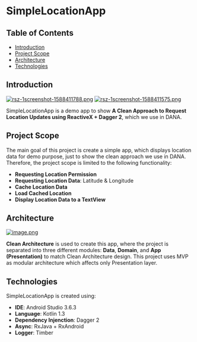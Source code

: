 # SimpleLocationApp

## Table of Contents
* [Introduction](#introduction)
* [Project Scope](#project-scope)
* [Architecture](#architecture)
* [Technologies](#technologies)

## Introduction
[![rsz-1screenshot-1588411788.png](https://i.postimg.cc/Mpgf3VCM/rsz-1screenshot-1588411788.png)](https://postimg.cc/k2F5B6Xq)
[![rsz-1screenshot-1588411575.png](https://i.postimg.cc/J46kJ9KQ/rsz-1screenshot-1588411575.png)](https://postimg.cc/w7NMY4Ct)

SimpleLocationApp is a demo app to show **A Clean Approach  to Request Location Updates using ReactiveX + Dagger 2**, which we use in DANA.

## Project Scope
The main goal of this project is create a simple app, which displays location data for demo purpose, just to show the clean approach we use in DANA. Therefore, the project scope is limited to the following functionality:
* **Requesting Location Permission**
* **Requesting Location Data**: Latitude & Longitude
* **Cache Location Data**
* **Load Cached Location**
* **Display Location Data to a TextView**

## Architecture
[![image.png](https://i.postimg.cc/sx34WGdv/image.png)](https://postimg.cc/FdnS5RK4)


**Clean Architecture** is used to create this app, where the project is separated into three different modules: **Data**, **Domain**, and **App (Presentation)** to match Clean Architecture design. This project uses MVP as modular architecture which affects only Presentation layer.

## Technologies
SimpleLocationApp is created using:
* **IDE**: Android Studio 3.6.3
* **Language**: Kotlin 1.3
* **Dependency Injenction**: Dagger 2
* **Async**: RxJava + RxAndroid
* **Logger**: Timber
